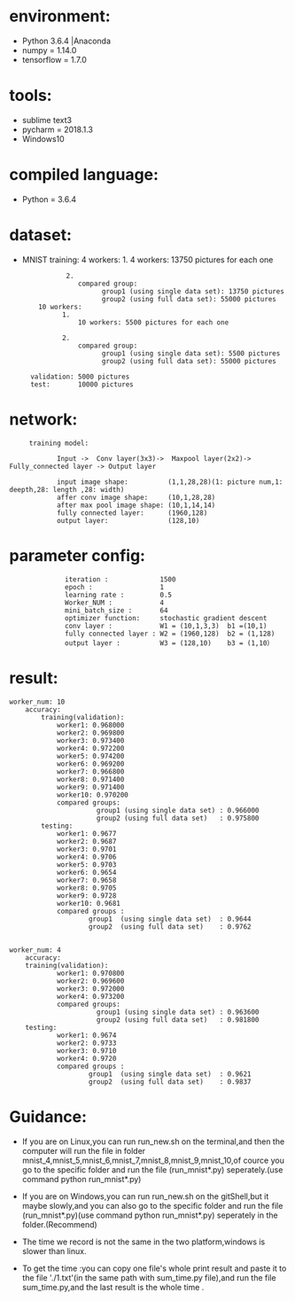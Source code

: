 # environment:
 - Python 3.6.4 |Anaconda
 - numpy      = 1.14.0
 - tensorflow = 1.7.0

# tools:
- sublime text3
- pycharm = 2018.1.3
- Windows10

# compiled language:
- Python = 3.6.4
# dataset:
- MNIST
        training:
          4 workers:
		         1.
		            4 workers: 13750 pictures for each one

		         2.
		            compared group:
					      group1 (using single data set): 13750 pictures
					      group2 (using full data set): 55000 pictures
		  10 workers:
		        1.
		            10 workers: 5500 pictures for each one

		        2.
		            compared group:
					      group1 (using single data set): 5500 pictures
					      group2 (using full data set): 55000 pictures

        validation: 5000 pictures
        test:       10000 pictures

# network:
         training model:

                Input ->  Conv layer(3x3)->  Maxpool layer(2x2)-> Fully_connected layer -> Output layer

                input image shape:          (1,1,28,28)(1: picture num,1: deepth,28: length ,28: width)
	            affer conv image shape:     (10,1,28,28)
                after max pool image shape: (10,1,14,14)
  	            fully connected layer:      (1960,128)
                output layer:               (128,10)


# parameter config:
                  iteration :             1500
                  epoch :                 1
                  learning rate :         0.5
                  Worker_NUM :            4
                  mini_batch_size :       64
                  optimizer function:     stochastic gradient descent
                  conv layer :            W1 = (10,1,3,3)  b1 =(10,1)
                  fully connected layer : W2 = (1960,128)  b2 = (1,128)
                  output layer :          W3 = (128,10)    b3 = (1,10）

# result:
    worker_num: 10
	    accuracy:
		    training(validation):
				worker1: 0.968000
				worker2: 0.969800
				worker3: 0.973400
				worker4: 0.972200
				worker5: 0.974200
				worker6: 0.969200
				worker7: 0.966800
				worker8: 0.971400
				worker9: 0.971400
				worker10: 0.970200
		        compared groups:
						  group1 (using single data set) : 0.966000
						  group2 (using full data set)   : 0.975800
		    testing:
				worker1: 0.9677
				worker2: 0.9687
				worker3: 0.9701
				worker4: 0.9706
				worker5: 0.9703
				worker6: 0.9654
				worker7: 0.9658
				worker8: 0.9705
				worker9: 0.9728
				worker10: 0.9681
				compared groups :
						group1  (using single data set)  : 0.9644
						group2  (using full data set)    : 0.9762


	worker_num: 4
		accuracy:
		training(validation):
				worker1: 0.970800
				worker2: 0.969600
				worker3: 0.972000
				worker4: 0.973200
		        compared groups:
						  group1 (using single data set) : 0.963600
						  group2 (using full data set)   : 0.981800
		testing:
				worker1: 0.9674
				worker2: 0.9733
				worker3: 0.9710
				worker4: 0.9720
				compared groups :
						group1  (using single data set)  : 0.9621
						group2  (using full data set)    : 0.9837
# Guidance:
- If you are on Linux,you can run run_new.sh on the terminal,and then the computer will run the file in folder mnist_4,mnist_5,mnist_6,mnist_7,mnist_8,mnist_9,mnist_10,of cource you go to the specific folder and run the file (run_mnist*.py) seperately.(use command python run_mnist*.py)

- If you are on Windows,you can run run_new.sh on the gitShell,but it maybe slowly,and you can also go to the specific folder and run the file (run_mnist*.py)(use command python run_mnist*.py) seperately in the folder.(Recommend)

- The time we record is not the same in the two platform,windows is slower than linux.

- To get the time :you can copy one file's whole print result and paste it to the file './1.txt'(in the same path with sum_time.py file),and run the file sum_time.py,and the last result is the whole time .




